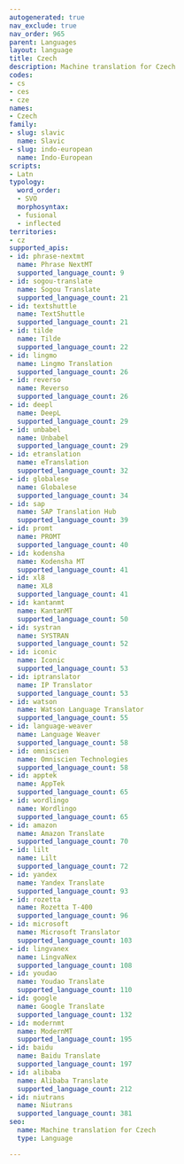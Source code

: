 ```yaml
---
autogenerated: true
nav_exclude: true
nav_order: 965
parent: Languages
layout: language
title: Czech
description: Machine translation for Czech
codes:
- cs
- ces
- cze
names:
- Czech
family:
- slug: slavic
  name: Slavic
- slug: indo-european
  name: Indo-European
scripts:
- Latn
typology:
  word_order:
  - SVO
  morphosyntax:
  - fusional
  - inflected
territories:
- cz
supported_apis:
- id: phrase-nextmt
  name: Phrase NextMT
  supported_language_count: 9
- id: sogou-translate
  name: Sogou Translate
  supported_language_count: 21
- id: textshuttle
  name: TextShuttle
  supported_language_count: 21
- id: tilde
  name: Tilde
  supported_language_count: 22
- id: lingmo
  name: Lingmo Translation
  supported_language_count: 26
- id: reverso
  name: Reverso
  supported_language_count: 26
- id: deepl
  name: DeepL
  supported_language_count: 29
- id: unbabel
  name: Unbabel
  supported_language_count: 29
- id: etranslation
  name: eTranslation
  supported_language_count: 32
- id: globalese
  name: Globalese
  supported_language_count: 34
- id: sap
  name: SAP Translation Hub
  supported_language_count: 39
- id: promt
  name: PROMT
  supported_language_count: 40
- id: kodensha
  name: Kodensha MT
  supported_language_count: 41
- id: xl8
  name: XL8
  supported_language_count: 41
- id: kantanmt
  name: KantanMT
  supported_language_count: 50
- id: systran
  name: SYSTRAN
  supported_language_count: 52
- id: iconic
  name: Iconic
  supported_language_count: 53
- id: iptranslator
  name: IP Translator
  supported_language_count: 53
- id: watson
  name: Watson Language Translator
  supported_language_count: 55
- id: language-weaver
  name: Language Weaver
  supported_language_count: 58
- id: omniscien
  name: Omniscien Technologies
  supported_language_count: 58
- id: apptek
  name: AppTek
  supported_language_count: 65
- id: wordlingo
  name: Wordlingo
  supported_language_count: 65
- id: amazon
  name: Amazon Translate
  supported_language_count: 70
- id: lilt
  name: Lilt
  supported_language_count: 72
- id: yandex
  name: Yandex Translate
  supported_language_count: 93
- id: rozetta
  name: Rozetta T-400
  supported_language_count: 96
- id: microsoft
  name: Microsoft Translator
  supported_language_count: 103
- id: lingvanex
  name: LingvaNex
  supported_language_count: 108
- id: youdao
  name: Youdao Translate
  supported_language_count: 110
- id: google
  name: Google Translate
  supported_language_count: 132
- id: modernmt
  name: ModernMT
  supported_language_count: 195
- id: baidu
  name: Baidu Translate
  supported_language_count: 197
- id: alibaba
  name: Alibaba Translate
  supported_language_count: 212
- id: niutrans
  name: Niutrans
  supported_language_count: 381
seo:
  name: Machine translation for Czech
  type: Language

---
```


